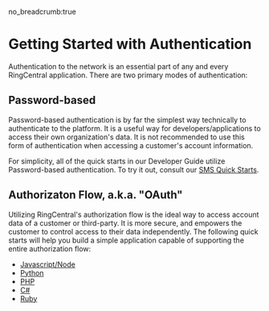 no_breadcrumb:true

# Getting Started with Authentication

Authentication to the network is an essential part of any and every RingCentral application. There are two primary modes of authentication:

## Password-based

Password-based authentication is by far the simplest way technically to authenticate to the platform. It is a useful way for developers/applications to access their own organization's data. It is not recommended to use this form of authentication when accessing a customer's account information.

For simplicity, all of the quick starts in our Developer Guide utilize Password-based authentication. To try it out, consult our [SMS Quick Starts](../../messaging/quick-start/).

## Authorizaton Flow, a.k.a. "OAuth"

Utilizing RingCentral's authorization flow is the ideal way to access account data of a customer or third-party. It is more secure, and empowers the customer to control access to their data independently. The following quick starts will help you build a simple application capable of supporting the entire authorization flow:

* [Javascript/Node](./node/)
* [Python](./python/)
* [PHP](./php/)
* [C#](./c-sharp/)
* [Ruby](./ruby/)
